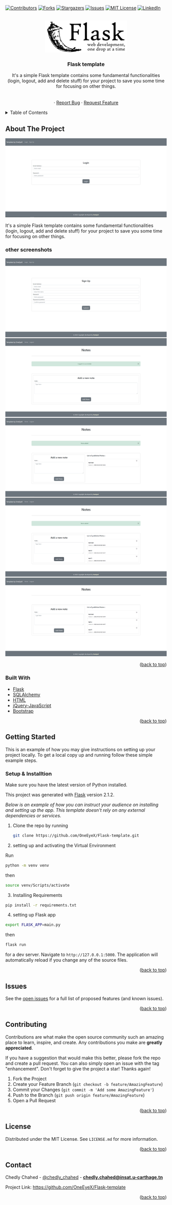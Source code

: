 <div id="top"></div>

[![Contributors][contributors-shield]][contributors-url]
[![Forks][forks-shield]][forks-url]
[![Stargazers][stars-shield]][stars-url]
[![Issues][issues-shield]][issues-url]
[![MIT License][license-shield]][license-url]
[![LinkedIn][linkedin-shield]][linkedin-url]



<!-- PROJECT LOGO -->
<br />
<div align="center">
  <a href="https://github.com/OneEyeX/Flask-template
/">
    <img src="screenshots/flask.png" alt="Logo"   height="100">
  </a>

  <h3 align="center">Flask template</h3>

  <p align="center">
It's a simple Flask template contains some fundamental functionalities (login, logout, add and delete stuff) for your project to save you some time for focusing on other things.
    <br />
    <!-- <a href="#"><strong>Explore the docs »</strong></a> -->
    <br />
    <br />
    <!-- <a href="https://oneeyex.github.io/Flask-template
/">View Demo</a> -->
    ·
    <a href="https://github.com/OneEyeX/Flask-template/issues">Report Bug</a>
    ·
    <a href="https://github.com/OneEyeX/Flask-template/issues">Request Feature</a>
  </p>
</div>



<!-- TABLE OF CONTENTS -->
<details>
  <summary>Table of Contents</summary>
  <ol>
    <li>
      <a href="#about-the-project">About The Project</a>
      <ul>
        <li><a href="#built-with">Built With</a></li>
      </ul>
    </li>
    <li>
      <a href="#getting-started">Getting Started</a>
      <ul>
        <li><a href="#installation">Installation</a></li>
      </ul>
    </li>
    <li><a href="#contributing">Contributing</a></li>
    <li><a href="#license">License</a></li>
    <li><a href="#contact">Contact</a></li>
    
  </ol>
</details>



<!-- ABOUT THE PROJECT -->
## About The Project

[![Flask-template Screen Shot][product-screenshot]](screenshots/flask.png)

It's a simple Flask template contains some fundamental functionalities (login, logout, add and delete stuff) for your project to save you some time for focusing on other things.

### other screenshots

<img src="screenshots/b.png">

<br>

<img src="screenshots/c.png">

<br>

<img src="screenshots/d.png">

<br>

<img src="screenshots/e.png">

<br>

<img src="screenshots/f.png">

<br>

<p align="right">(<a href="#top">back to top</a>)</p>



### Built With
 
* [Flask](https://www.djangoproject.com/)
* [SQLAlchemy](https://www.sqlalchemy.org/)
* [HTML](https://www.w3schools.com/html/)
* [jQuery-JavaScript](https://www.javascript.com/)
* [Bootstrap](https://getbootstrap.com/)
 

<p align="right">(<a href="#top">back to top</a>)</p>



<!-- GETTING STARTED -->
## Getting Started

This is an example of how you may give instructions on setting up your project locally.
To get a local copy up and running follow these simple example steps.

 
### Setup & Installtion

Make sure you have the latest version of Python installed.

This project was generated with [Flask](https://palletsprojects.com/p/flask/) version 2.1.2.

_Below is an example of how you can instruct your audience on installing and setting up the app. This template doesn't rely on any external dependencies or services._
 
1. Clone the repo by running

   ```sh
   git clone https://github.com/OneEyeX/Flask-template.git
   ```
2. setting up and activating the Virtual Environment

Run  
  ```sh
  python -m venv venv
  ```

then  
  ```sh
  source venv/Scripts/activate
  ```
3. Installing Requirements
 
  ```sh
  pip install -r requirements.txt 
  ```

4. setting up Flask app 

  ```sh
  export FLASK_APP=main.py
  ```
 
then  
  ```sh
  flask run
  ```

for a dev server. Navigate to `http://127.0.0.1:5000`. The application will automatically reload if you change any of the source files.



<p align="right">(<a href="#top">back to top</a>)</p>



<!-- USAGE EXAMPLES -->
## Issues

See the [open issues](https://github.com/OneEyeX/Flask-template/issues) for a full list of proposed features (and known issues).

<p align="right">(<a href="#top">back to top</a>)</p>



<!-- CONTRIBUTING -->
## Contributing

Contributions are what make the open source community such an amazing place to learn, inspire, and create. Any contributions you make are **greatly appreciated**.

If you have a suggestion that would make this better, please fork the repo and create a pull request. You can also simply open an issue with the tag "enhancement".
Don't forget to give the project a star! Thanks again!

1. Fork the Project
2. Create your Feature Branch (`git checkout -b feature/AmazingFeature`)
3. Commit your Changes (`git commit -m 'Add some AmazingFeature'`)
4. Push to the Branch (`git push origin feature/AmazingFeature`)
5. Open a Pull Request

<p align="right">(<a href="#top">back to top</a>)</p>



<!-- LICENSE -->
## License

Distributed under the MIT License. See `LICENSE.md` for more information.

<p align="right">(<a href="#top">back to top</a>)</p>



<!-- CONTACT -->
## Contact

Chedly Chahed - [@chedly_chahed](https://twitter.com/chedly_chahed) - **chedly.chahed@insat.u-carthage.tn**

Project Link: [https://github.com/OneEyeX/Flask-template
](https://github.com/OneEyeX/Flask-template
)

<p align="right">(<a href="#top">back to top</a>)</p>

 

<!-- MARKDOWN LINKS & IMAGES -->
<!--  #reference-style-links -->
[contributors-shield]: https://img.shields.io/github/contributors/OneEyeX/Flask-template.svg?style=for-the-badge
[contributors-url]: https://github.com/OneEyeX/Flask-template/graphs/
[forks-shield]: https://img.shields.io/github/forks/OneEyeX/Flask-template.svg?style=for-the-badge
[forks-url]: https://github.com/OneEyeX/Flask-template/network/members
[stars-shield]: https://img.shields.io/github/stars/OneEyeX/Flask-template.svg?style=for-the-badge
[stars-url]: https://github.com/OneEyeX/Flask-template/stargazers
[issues-shield]: https://img.shields.io/github/issues/othneildrew/Best-README-Template.svg?style=for-the-badge
[issues-url]: https://github.com/OneEyeX/Flask-template/issues
[license-shield]: https://img.shields.io/github/license/OneEyeX/Flask-template.svg?style=for-the-badge
[license-url]: https://github.com/OneEyeX/Flask-template/LICENSE.md
[linkedin-shield]: https://img.shields.io/badge/-LinkedIn-black.svg?style=for-the-badge&logo=linkedin&colorB=555
[linkedin-url]: https://www.linkedin.com/in/chedly-chahed-a178a9196/
[product-screenshot]: screenshots/A.png
